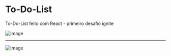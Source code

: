 # To-Do-List
To-Do-List feito com React - primeiro desafio ignite 

![image](https://github.com/DouglasPortoo/To-Do-List/assets/129231898/b99e6531-3147-4d80-bce9-04ffafbc81bd)

----------------------------------------

![image](https://github.com/DouglasPortoo/To-Do-List/assets/129231898/21e250c2-be61-406d-a159-57cca5039da3)




